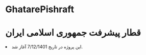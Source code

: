 # GhatarePishraft
<h1>قطار پیشرفت جمهوری اسلامی ایران</h1>
<li>این پروژه در تاریخ 7/12/1401 آغاز شد.</li>
